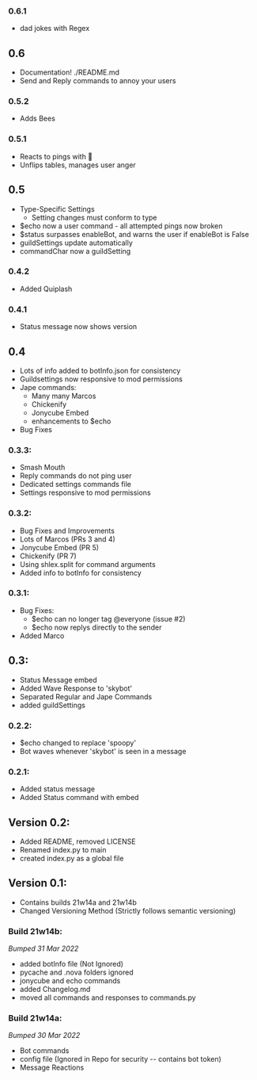 ### 0.6.1
- dad jokes with Regex

## 0.6
- Documentation! ./README.md
- Send and Reply commands to annoy your users

### 0.5.2
- Adds Bees

### 0.5.1
- Reacts to pings with :eyes:
- Unflips tables, manages user anger

## 0.5
- Type-Specific Settings
	- Setting changes must conform to type
- $echo now a user command - all attempted pings now broken
- $status surpasses enableBot, and warns the user if enableBot is False
- guildSettings update automatically
- commandChar now a guildSetting


### 0.4.2
- Added Quiplash

### 0.4.1
- Status message now shows version

## 0.4
- Lots of info added to botInfo.json for consistency
- Guildsettings now responsive to mod permissions
- Jape commands:
	- Many many Marcos
	- Chickenify
	- Jonycube Embed
	- enhancements to $echo
- Bug Fixes


### 0.3.3: 
- Smash Mouth
- Reply commands do not ping user
- Dedicated settings commands file
- Settings responsive to mod permissions

### 0.3.2:
- Bug Fixes and Improvements
- Lots of Marcos (PRs 3 and 4)
- Jonycube Embed (PR 5)
- Chickenify (PR  7)
- Using shlex.split for command arguments
- Added info to botInfo for consistency

### 0.3.1:
- Bug Fixes:
	- $echo can no longer tag @everyone (issue #2)
	- $echo now replys directly to the sender
- Added Marco


## 0.3:
- Status Message embed
- Added Wave Response to 'skybot'
- Separated Regular and Jape Commands
- added guildSettings

### 0.2.2:
- $echo changed to replace 'spoopy'
- Bot waves whenever 'skybot' is seen in a message

### 0.2.1:
- Added status message
- Added Status command with embed

## Version 0.2:
- Added README, removed LICENSE
- Renamed index.py to main
- created index.py as a global file 

## Version 0.1:
- Contains builds 21w14a and 21w14b
- Changed Versioning Method (Strictly follows semantic versioning)

### Build 21w14b:
*Bumped 31 Mar 2022*
- added botInfo file (Not Ignored)
- pycache and .nova folders ignored
- jonycube and echo commands
- added Changelog.md
- moved all commands and responses to commands.py

### Build 21w14a:
*Bumped 30 Mar 2022*
- Bot commands
- config file (Ignored in Repo for security -- contains bot token)
- Message Reactions